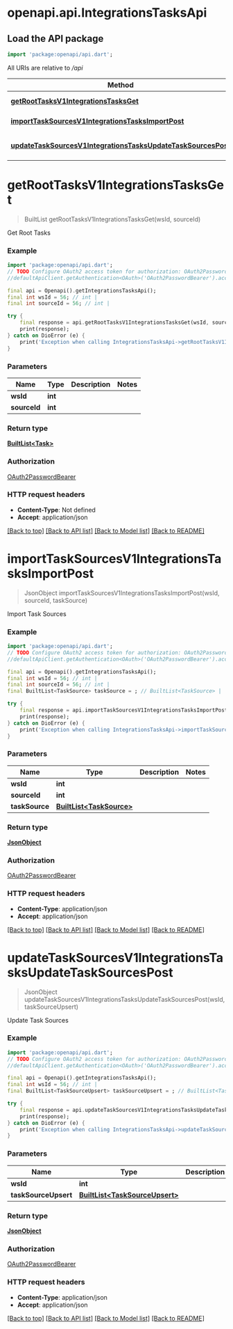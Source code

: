 # openapi.api.IntegrationsTasksApi

## Load the API package
```dart
import 'package:openapi/api.dart';
```

All URIs are relative to */api*

Method | HTTP request | Description
------------- | ------------- | -------------
[**getRootTasksV1IntegrationsTasksGet**](IntegrationsTasksApi.md#getroottasksv1integrationstasksget) | **GET** /v1/integrations/tasks/ | Get Root Tasks
[**importTaskSourcesV1IntegrationsTasksImportPost**](IntegrationsTasksApi.md#importtasksourcesv1integrationstasksimportpost) | **POST** /v1/integrations/tasks/import | Import Task Sources
[**updateTaskSourcesV1IntegrationsTasksUpdateTaskSourcesPost**](IntegrationsTasksApi.md#updatetasksourcesv1integrationstasksupdatetasksourcespost) | **POST** /v1/integrations/tasks/update_task_sources | Update Task Sources


# **getRootTasksV1IntegrationsTasksGet**
> BuiltList<Task> getRootTasksV1IntegrationsTasksGet(wsId, sourceId)

Get Root Tasks

### Example
```dart
import 'package:openapi/api.dart';
// TODO Configure OAuth2 access token for authorization: OAuth2PasswordBearer
//defaultApiClient.getAuthentication<OAuth>('OAuth2PasswordBearer').accessToken = 'YOUR_ACCESS_TOKEN';

final api = Openapi().getIntegrationsTasksApi();
final int wsId = 56; // int | 
final int sourceId = 56; // int | 

try {
    final response = api.getRootTasksV1IntegrationsTasksGet(wsId, sourceId);
    print(response);
} catch on DioError (e) {
    print('Exception when calling IntegrationsTasksApi->getRootTasksV1IntegrationsTasksGet: $e\n');
}
```

### Parameters

Name | Type | Description  | Notes
------------- | ------------- | ------------- | -------------
 **wsId** | **int**|  | 
 **sourceId** | **int**|  | 

### Return type

[**BuiltList&lt;Task&gt;**](Task.md)

### Authorization

[OAuth2PasswordBearer](../README.md#OAuth2PasswordBearer)

### HTTP request headers

 - **Content-Type**: Not defined
 - **Accept**: application/json

[[Back to top]](#) [[Back to API list]](../README.md#documentation-for-api-endpoints) [[Back to Model list]](../README.md#documentation-for-models) [[Back to README]](../README.md)

# **importTaskSourcesV1IntegrationsTasksImportPost**
> JsonObject importTaskSourcesV1IntegrationsTasksImportPost(wsId, sourceId, taskSource)

Import Task Sources

### Example
```dart
import 'package:openapi/api.dart';
// TODO Configure OAuth2 access token for authorization: OAuth2PasswordBearer
//defaultApiClient.getAuthentication<OAuth>('OAuth2PasswordBearer').accessToken = 'YOUR_ACCESS_TOKEN';

final api = Openapi().getIntegrationsTasksApi();
final int wsId = 56; // int | 
final int sourceId = 56; // int | 
final BuiltList<TaskSource> taskSource = ; // BuiltList<TaskSource> | 

try {
    final response = api.importTaskSourcesV1IntegrationsTasksImportPost(wsId, sourceId, taskSource);
    print(response);
} catch on DioError (e) {
    print('Exception when calling IntegrationsTasksApi->importTaskSourcesV1IntegrationsTasksImportPost: $e\n');
}
```

### Parameters

Name | Type | Description  | Notes
------------- | ------------- | ------------- | -------------
 **wsId** | **int**|  | 
 **sourceId** | **int**|  | 
 **taskSource** | [**BuiltList&lt;TaskSource&gt;**](TaskSource.md)|  | 

### Return type

[**JsonObject**](JsonObject.md)

### Authorization

[OAuth2PasswordBearer](../README.md#OAuth2PasswordBearer)

### HTTP request headers

 - **Content-Type**: application/json
 - **Accept**: application/json

[[Back to top]](#) [[Back to API list]](../README.md#documentation-for-api-endpoints) [[Back to Model list]](../README.md#documentation-for-models) [[Back to README]](../README.md)

# **updateTaskSourcesV1IntegrationsTasksUpdateTaskSourcesPost**
> JsonObject updateTaskSourcesV1IntegrationsTasksUpdateTaskSourcesPost(wsId, taskSourceUpsert)

Update Task Sources

### Example
```dart
import 'package:openapi/api.dart';
// TODO Configure OAuth2 access token for authorization: OAuth2PasswordBearer
//defaultApiClient.getAuthentication<OAuth>('OAuth2PasswordBearer').accessToken = 'YOUR_ACCESS_TOKEN';

final api = Openapi().getIntegrationsTasksApi();
final int wsId = 56; // int | 
final BuiltList<TaskSourceUpsert> taskSourceUpsert = ; // BuiltList<TaskSourceUpsert> | 

try {
    final response = api.updateTaskSourcesV1IntegrationsTasksUpdateTaskSourcesPost(wsId, taskSourceUpsert);
    print(response);
} catch on DioError (e) {
    print('Exception when calling IntegrationsTasksApi->updateTaskSourcesV1IntegrationsTasksUpdateTaskSourcesPost: $e\n');
}
```

### Parameters

Name | Type | Description  | Notes
------------- | ------------- | ------------- | -------------
 **wsId** | **int**|  | 
 **taskSourceUpsert** | [**BuiltList&lt;TaskSourceUpsert&gt;**](TaskSourceUpsert.md)|  | 

### Return type

[**JsonObject**](JsonObject.md)

### Authorization

[OAuth2PasswordBearer](../README.md#OAuth2PasswordBearer)

### HTTP request headers

 - **Content-Type**: application/json
 - **Accept**: application/json

[[Back to top]](#) [[Back to API list]](../README.md#documentation-for-api-endpoints) [[Back to Model list]](../README.md#documentation-for-models) [[Back to README]](../README.md)

